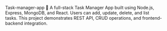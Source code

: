Task-manager-app
🚀 A full-stack Task Manager App built using Node.js, Express, MongoDB, and React. Users can add, update, delete, and list tasks. This project demonstrates REST API, CRUD operations, and frontend-backend integration.


